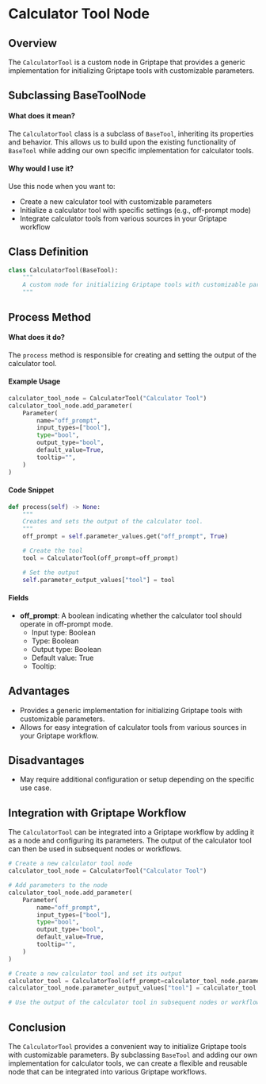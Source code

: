 # Calculator Tool Node

## Overview

The `CalculatorTool` is a custom node in Griptape that provides a generic implementation for initializing Griptape tools with customizable parameters.

## Subclassing BaseToolNode

#### What does it mean?

The `CalculatorTool` class is a subclass of `BaseTool`, inheriting its properties and behavior. This allows us to build upon the existing functionality of `BaseTool` while adding our own specific implementation for calculator tools.

#### Why would I use it?
Use this node when you want to:
- Create a new calculator tool with customizable parameters
- Initialize a calculator tool with specific settings (e.g., off-prompt mode)
- Integrate calculator tools from various sources in your Griptape workflow

## Class Definition

```python
class CalculatorTool(BaseTool):
    """
    A custom node for initializing Griptape tools with customizable parameters.
    """
```

## Process Method

#### What does it do?
The `process` method is responsible for creating and setting the output of the calculator tool.

#### Example Usage
```python
calculator_tool_node = CalculatorTool("Calculator Tool")
calculator_tool_node.add_parameter(
    Parameter(
        name="off_prompt",
        input_types=["bool"],
        type="bool",
        output_type="bool",
        default_value=True,
        tooltip="",
    )
)
```

#### Code Snippet

```python
def process(self) -> None:
    """
    Creates and sets the output of the calculator tool.
    """
    off_prompt = self.parameter_values.get("off_prompt", True)

    # Create the tool
    tool = CalculatorTool(off_prompt=off_prompt)

    # Set the output
    self.parameter_output_values["tool"] = tool
```

#### Fields

- **off_prompt**: A boolean indicating whether the calculator tool should operate in off-prompt mode.
    - Input type: Boolean
    - Type: Boolean
    - Output type: Boolean
    - Default value: True
    - Tooltip:

## Advantages

- Provides a generic implementation for initializing Griptape tools with customizable parameters.
- Allows for easy integration of calculator tools from various sources in your Griptape workflow.

## Disadvantages

- May require additional configuration or setup depending on the specific use case.

## Integration with Griptape Workflow

The `CalculatorTool` can be integrated into a Griptape workflow by adding it as a node and configuring its parameters. The output of the calculator tool can then be used in subsequent nodes or workflows.

```python
# Create a new calculator tool node
calculator_tool_node = CalculatorTool("Calculator Tool")

# Add parameters to the node
calculator_tool_node.add_parameter(
    Parameter(
        name="off_prompt",
        input_types=["bool"],
        type="bool",
        output_type="bool",
        default_value=True,
        tooltip="",
    )
)

# Create a new calculator tool and set its output
calculator_tool = CalculatorTool(off_prompt=calculator_tool_node.parameter_values["off_prompt"])
calculator_tool_node.parameter_output_values["tool"] = calculator_tool

# Use the output of the calculator tool in subsequent nodes or workflows
```

## Conclusion

The `CalculatorTool` provides a convenient way to initialize Griptape tools with customizable parameters. By subclassing `BaseTool` and adding our own implementation for calculator tools, we can create a flexible and reusable node that can be integrated into various Griptape workflows.
